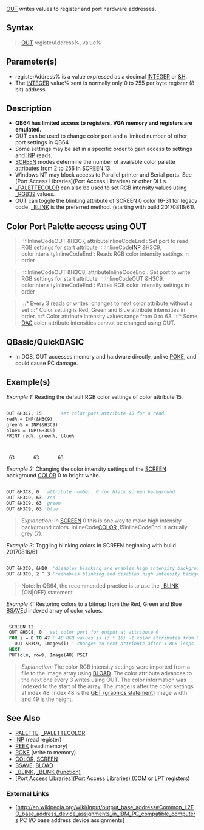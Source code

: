 [OUT](OUT) writes values to register and port hardware addresses.


## Syntax

>  [OUT](OUT) registerAddress%, value%


## Parameter(s)

* registerAddress% is a value expressed as a decimal [INTEGER](INTEGER) or [&H](&H).
* The [INTEGER](INTEGER) value% sent is normally only 0 to 255 per byte register (8 bit) address.


## Description

* **QB64 has limited access to registers. VGA memory and registers are emulated.**
* OUT can be used to change color port and a limited number of other port settings in QB64.
* Some settings may be set in a specific order to gain access to settings and [INP](INP) reads.
* [SCREEN](SCREEN) modes determine the number of available color palette attributes from 2 to 256 in SCREEN 13.
* Windows NT may block access to Parallel printer and Serial ports. See [Port Access Libraries](Port Access Libraries) or other DLLs.
* [_PALETTECOLOR](_PALETTECOLOR) can also be used to set RGB intensity values using [_RGB32](_RGB32) values.
* OUT can toggle the blinking attribute of SCREEN 0 color 16-31 for legacy code. [_BLINK](_BLINK) is the preferred method. (starting with build 20170816/61).


## Color Port Palette access using OUT


> ::::InlineCodeOUT &H3C7, attributeInlineCodeEnd : Set port to read RGB settings for start attribute
> ::::InlineCode[INP](INP) &H3C9, colorIntensityInlineCodeEnd : Reads RGB color intensity settings in order

> ::::InlineCodeOUT &H3C8, attributeInlineCodeEnd : Set port to write RGB settings for start attribute
> ::::InlineCodeOUT &H3C9, colorIntensityInlineCodeEnd : Writes RGB color intensity settings in order

> :::* Every 3 reads or writes, changes to next color attribute without a set
> :::* Color setting is Red, Green and Blue attribute intensities in order. 
> :::* Color attribute intensity values range from 0 to 63.
> :::* Some [DAC](DAC) color attribute intensities cannot be changed using OUT.


## QBasic/QuickBASIC

* In DOS, OUT accesses memory and hardware directly, unlike [POKE](POKE), and could cause PC damage.


## Example(s)

*Example 1:* Reading the default RGB color settings of color attribute 15.


```vb

OUT &H3C7, 15      'set color port attribute 15 for a read
red% = INP(&H3C9)
green% = INP(&H3C9)
blue% = INP(&H3C9)
PRINT red%, green%, blue% 

```

```text


 63       63       63

```



*Example 2:* Changing the color intensity settings of the [SCREEN](SCREEN) background [COLOR](COLOR) 0 to bright white.

```vb

OUT &H3C8, 0  'attribute number. 0 for black screen background
OUT &H3C9, 63 'red
OUT &H3C9, 63 'green
OUT &H3C9, 63 'blue 

```
> *Explanation:* In [SCREEN](SCREEN) 0 this is one way to make high intensity background colors. InlineCode[COLOR](COLOR) ,15InlineCodeEnd is actually grey (7).


*Example 3:* Toggling blinking colors in SCREEN beginning with build 20170816/61

```vb

OUT &H3C0, &H10  'disables blinking and enables high intensity backgrounds (colors 16-31)
OUT &H3C0, 2 ^ 3 'reenables blinking and disables high intensity backgrounds  (colors 16-31)

```
>  Note: In QB64, the recommended practice is to use the [_BLINK](_BLINK) {ON|OFF} statement.


*Example 4:* Restoring colors to a bitmap from the Red, Green and Blue [BSAVE](BSAVE)d indexed array of color values.

```vb

 SCREEN 12
 OUT &H3C8, 0 ' set color port for output at attribute 0
 FOR i = 0 TO 47 ' 48 RGB values is (3 * 16) -1 color attributes from 0 in screen 12
   OUT &H3C9, Image%(i) ' changes to next attribute after 3 RGB loops
 NEXT
 PUT(clm, row), Image(48) PSET 

```
> *Explanation:* The color RGB intensity settings were imported from a file to the Image array using [BLOAD](BLOAD). The color attribute advances to the next one every 3 writes using OUT. The color information was indexed to the start of the array. The image is after the color settings at index 48. Index 48 is the [GET (graphics statement)](GET (graphics statement)) image width and 49 is the height.


## See Also

* [PALETTE](PALETTE), [_PALETTECOLOR](_PALETTECOLOR)
* [INP](INP) (read register)
* [PEEK](PEEK) (read memory) 
* [POKE](POKE) (write to memory)
* [COLOR](COLOR), [SCREEN](SCREEN) 
* [BSAVE](BSAVE), [BLOAD](BLOAD)
* [_BLINK](_BLINK), [_BLINK (function)](_BLINK (function))
* [Port Access Libraries](Port Access Libraries) (COM or LPT registers)


### External Links

* [http://en.wikipedia.org/wiki/Input/output_base_address#Common_I.2FO_base_address_device_assignments_in_IBM_PC_compatible_computers PC I/O base address device assignments]




